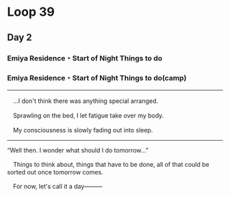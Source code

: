 # Loop 39

## Day 2




### Emiya Residence・Start of Night Things to do


### Emiya Residence・Start of Night Things to do(camp)


---

　...I don't think there was anything special arranged.

　Sprawling on the bed, I let fatigue take over my body.

　My consciousness is slowly fading out into sleep.

---

“Well then. I wonder what should I do tomorrow...”

　Things to think about, things that have to be done, all of that could be sorted out once tomorrow comes.

　For now, let's call it a day―――
